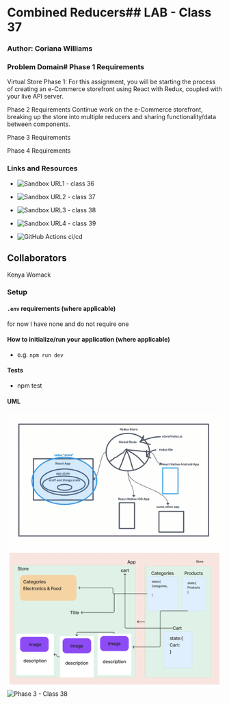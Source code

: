 # Combined Reducers## LAB - Class 37
### Author: Coriana Williams

### Problem Domain# Phase 1 Requirements
Virtual Store Phase 1: For this assignment, you will be starting the process of creating an e-Commerce storefront using React with Redux, coupled with your live API server.

Phase 2 Requirements
Continue work on the e-Commerce storefront, breaking up the store into multiple reducers and sharing functionality/data between components.

Phase 3 Requirements

Phase 4 Requirements

### Links and Resources
- ![Sandbox URL1 - class 36](https://codesandbox.io/p/github/Coriana1/storefront/main?layout=%257B%2522sidebarPanel%2522%253A%2522EXPLORER%2522%252C%2522rootPanelGroup%2522%253A%257B%2522direction%2522%253A%2522horizontal%2522%252C%2522contentType%2522%253A%2522UNKNOWN%2522%252C%2522type%2522%253A%2522PANEL_GROUP%2522%252C%2522id%2522%253A%2522ROOT_LAYOUT%2522%252C%2522panels%2522%253A%255B%257B%2522type%2522%253A%2522PANEL_GROUP%2522%252C%2522contentType%2522%253A%2522UNKNOWN%2522%252C%2522direction%2522%253A%2522vertical%2522%252C%2522id%2522%253A%2522cljyiur9u000g3b6m59e3x2sy%2522%252C%2522sizes%2522%253A%255B70%252C30%255D%252C%2522panels%2522%253A%255B%257B%2522type%2522%253A%2522PANEL_GROUP%2522%252C%2522contentType%2522%253A%2522EDITOR%2522%252C%2522direction%2522%253A%2522horizontal%2522%252C%2522id%2522%253A%2522EDITOR%2522%252C%2522panels%2522%253A%255B%257B%2522type%2522%253A%2522PANEL%2522%252C%2522contentType%2522%253A%2522EDITOR%2522%252C%2522id%2522%253A%2522cljyiur9u000b3b6m6zsnwlm4%2522%257D%255D%252C%2522sizes%2522%253A%255B100%255D%257D%252C%257B%2522type%2522%253A%2522PANEL_GROUP%2522%252C%2522contentType%2522%253A%2522SHELLS%2522%252C%2522direction%2522%253A%2522horizontal%2522%252C%2522id%2522%253A%2522SHELLS%2522%252C%2522panels%2522%253A%255B%257B%2522type%2522%253A%2522PANEL%2522%252C%2522contentType%2522%253A%2522SHELLS%2522%252C%2522id%2522%253A%2522cljyiur9u000f3b6me2wg73gm%2522%257D%255D%252C%2522sizes%2522%253A%255B100%255D%257D%255D%257D%252C%257B%2522type%2522%253A%2522PANEL_GROUP%2522%252C%2522contentType%2522%253A%2522DEVTOOLS%2522%252C%2522direction%2522%253A%2522vertical%2522%252C%2522id%2522%253A%2522DEVTOOLS%2522%252C%2522panels%2522%253A%255B%257B%2522type%2522%253A%2522PANEL%2522%252C%2522contentType%2522%253A%2522DEVTOOLS%2522%252C%2522id%2522%253A%2522cljyiur9u000d3b6mdn43fbvd%2522%257D%255D%252C%2522sizes%2522%253A%255B100%255D%257D%255D%252C%2522sizes%2522%253A%255B50%252C50%255D%257D%252C%2522tabbedPanels%2522%253A%257B%2522cljyiur9u000b3b6m6zsnwlm4%2522%253A%257B%2522tabs%2522%253A%255B%257B%2522id%2522%253A%2522cljyiur9t000a3b6mkm945xz0%2522%252C%2522mode%2522%253A%2522permanent%2522%252C%2522type%2522%253A%2522FILE%2522%252C%2522filepath%2522%253A%2522%252Fsrc%252FApp.jsx%2522%252C%2522state%2522%253A%2522IDLE%2522%257D%255D%252C%2522id%2522%253A%2522cljyiur9u000b3b6m6zsnwlm4%2522%252C%2522activeTabId%2522%253A%2522cljyiur9t000a3b6mkm945xz0%2522%257D%252C%2522cljyiur9u000d3b6mdn43fbvd%2522%253A%257B%2522id%2522%253A%2522cljyiur9u000d3b6mdn43fbvd%2522%252C%2522tabs%2522%253A%255B%255D%257D%252C%2522cljyiur9u000f3b6me2wg73gm%2522%253A%257B%2522id%2522%253A%2522cljyiur9u000f3b6me2wg73gm%2522%252C%2522activeTabId%2522%253A%2522cljyiyllk00oo3b6mnbo0hpis%2522%252C%2522tabs%2522%253A%255B%257B%2522id%2522%253A%2522cljyiur9u000e3b6m6d595h05%2522%252C%2522mode%2522%253A%2522permanent%2522%252C%2522type%2522%253A%2522TERMINAL%2522%252C%2522shellId%2522%253A%2522cljyiurd7001bfvel2dbv5m25%2522%257D%252C%257B%2522type%2522%253A%2522TASK_LOG%2522%252C%2522taskId%2522%253A%2522dev%2522%252C%2522id%2522%253A%2522cljyiyllk00oo3b6mnbo0hpis%2522%252C%2522mode%2522%253A%2522permanent%2522%257D%255D%257D%257D%252C%2522showDevtools%2522%253Atrue%252C%2522showShells%2522%253Atrue%252C%2522showSidebar%2522%253Atrue%252C%2522sidebarPanelSize%2522%253A15%257D)

- ![Sandbox URL2 - class 37](https://codesandbox.io/p/github/Coriana1/storefront/main?layout=%257B%2522sidebarPanel%2522%253A%2522EXPLORER%2522%252C%2522rootPanelGroup%2522%253A%257B%2522direction%2522%253A%2522horizontal%2522%252C%2522contentType%2522%253A%2522UNKNOWN%2522%252C%2522type%2522%253A%2522PANEL_GROUP%2522%252C%2522id%2522%253A%2522ROOT_LAYOUT%2522%252C%2522panels%2522%253A%255B%257B%2522type%2522%253A%2522PANEL_GROUP%2522%252C%2522contentType%2522%253A%2522UNKNOWN%2522%252C%2522direction%2522%253A%2522vertical%2522%252C%2522id%2522%253A%2522cljyiur9u000g3b6m59e3x2sy%2522%252C%2522sizes%2522%253A%255B70%252C30%255D%252C%2522panels%2522%253A%255B%257B%2522type%2522%253A%2522PANEL_GROUP%2522%252C%2522contentType%2522%253A%2522EDITOR%2522%252C%2522direction%2522%253A%2522horizontal%2522%252C%2522id%2522%253A%2522EDITOR%2522%252C%2522panels%2522%253A%255B%257B%2522type%2522%253A%2522PANEL%2522%252C%2522contentType%2522%253A%2522EDITOR%2522%252C%2522id%2522%253A%2522cljyiur9u000b3b6m6zsnwlm4%2522%257D%255D%252C%2522sizes%2522%253A%255B100%255D%257D%252C%257B%2522type%2522%253A%2522PANEL_GROUP%2522%252C%2522contentType%2522%253A%2522SHELLS%2522%252C%2522direction%2522%253A%2522horizontal%2522%252C%2522id%2522%253A%2522SHELLS%2522%252C%2522panels%2522%253A%255B%257B%2522type%2522%253A%2522PANEL%2522%252C%2522contentType%2522%253A%2522SHELLS%2522%252C%2522id%2522%253A%2522cljyiur9u000f3b6me2wg73gm%2522%257D%255D%252C%2522sizes%2522%253A%255B100%255D%257D%255D%257D%252C%257B%2522type%2522%253A%2522PANEL_GROUP%2522%252C%2522contentType%2522%253A%2522DEVTOOLS%2522%252C%2522direction%2522%253A%2522vertical%2522%252C%2522id%2522%253A%2522DEVTOOLS%2522%252C%2522panels%2522%253A%255B%257B%2522type%2522%253A%2522PANEL%2522%252C%2522contentType%2522%253A%2522DEVTOOLS%2522%252C%2522id%2522%253A%2522cljyiur9u000d3b6mdn43fbvd%2522%257D%255D%252C%2522sizes%2522%253A%255B100%255D%257D%255D%252C%2522sizes%2522%253A%255B50%252C50%255D%257D%252C%2522tabbedPanels%2522%253A%257B%2522cljyiur9u000b3b6m6zsnwlm4%2522%253A%257B%2522id%2522%253A%2522cljyiur9u000b3b6m6zsnwlm4%2522%252C%2522activeTabId%2522%253A%2522cljyncr0z00so3b6madzg990e%2522%252C%2522tabs%2522%253A%255B%257B%2522id%2522%253A%2522cljyiur9t000a3b6mkm945xz0%2522%252C%2522mode%2522%253A%2522permanent%2522%252C%2522type%2522%253A%2522FILE%2522%252C%2522filepath%2522%253A%2522%252Fsrc%252FApp.jsx%2522%252C%2522state%2522%253A%2522IDLE%2522%257D%252C%257B%2522type%2522%253A%2522FILE%2522%252C%2522filepath%2522%253A%2522%252F.codesandbox%252Ftasks.json%2522%252C%2522id%2522%253A%2522cljyncr0z00so3b6madzg990e%2522%252C%2522mode%2522%253A%2522permanent%2522%257D%255D%257D%252C%2522cljyiur9u000d3b6mdn43fbvd%2522%253A%257B%2522id%2522%253A%2522cljyiur9u000d3b6mdn43fbvd%2522%252C%2522tabs%2522%253A%255B%257B%2522type%2522%253A%2522TASK_PORT%2522%252C%2522taskId%2522%253A%2522dev%2522%252C%2522port%2522%253A5173%252C%2522id%2522%253A%2522cljymht5l036x3b6mau0mwlqx%2522%252C%2522mode%2522%253A%2522permanent%2522%252C%2522path%2522%253A%2522%252F%2522%257D%255D%252C%2522activeTabId%2522%253A%2522cljymht5l036x3b6mau0mwlqx%2522%257D%252C%2522cljyiur9u000f3b6me2wg73gm%2522%253A%257B%2522id%2522%253A%2522cljyiur9u000f3b6me2wg73gm%2522%252C%2522activeTabId%2522%253A%2522cljyne0a001cs3b6mqxehygrz%2522%252C%2522tabs%2522%253A%255B%257B%2522id%2522%253A%2522cljyiur9u000e3b6m6d595h05%2522%252C%2522mode%2522%253A%2522permanent%2522%252C%2522type%2522%253A%2522TERMINAL%2522%252C%2522shellId%2522%253A%2522cljyndpj8002wfvel5sn2bgyz%2522%257D%252C%257B%2522type%2522%253A%2522TASK_LOG%2522%252C%2522taskId%2522%253A%2522dev%2522%252C%2522id%2522%253A%2522cljyne0a001cs3b6mqxehygrz%2522%252C%2522mode%2522%253A%2522permanent%2522%257D%255D%257D%257D%252C%2522showDevtools%2522%253Atrue%252C%2522showShells%2522%253Atrue%252C%2522showSidebar%2522%253Atrue%252C%2522sidebarPanelSize%2522%253A15%257D)

- ![Sandbox URL3 - class 38]()

- ![Sandbox URL4 - class 39]()

- ![GitHub Actions ci/cd](https://github.com/Coriana1/todo-app/actions)
## Collaborators
Kenya Womack

### Setup

#### `.env` requirements (where applicable)
for now I have none and do not require one

#### How to initialize/run your application (where applicable)
- e.g. `npm run dev`


#### Tests
- npm test

#### UML
![Phase 1 - Class 36](./assets/lab36UML.png)
![Phase 2 - Class 37](./assets/lab37UML.png)
![Phase 3 - Class 38]()

